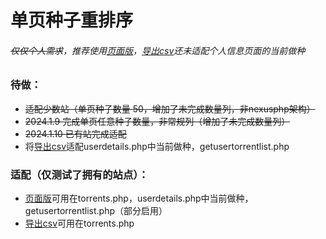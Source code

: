 
# 单页种子重排序

###### ~~仅仅个人需求~~，推荐使用[页面版](pageReorderInPage.js)，[导出csv](pageReorderToCsv.js)还未适配个人信息页面的当前做种

### 待做：
- ~~适配少数站（单页种子数量 50，增加了未完成数量列，非nexusphp架构）~~
- ~~2024.1.9 完成单页任意种子数量，非常规列（增加了未完成数量列）~~
- ~~2024.1.10 已有站完成适配~~
- 将[导出csv](pageReorderToCsv.js)适配userdetails.php中当前做种，getusertorrentlist.php

### 适配（仅测试了拥有的站点）：
- [页面版](pageReorderInPage.js)可用在torrents.php，userdetails.php中当前做种，getusertorrentlist.php（部分启用）
- [导出csv](pageReorderToCsv.js)可用在torrents.php